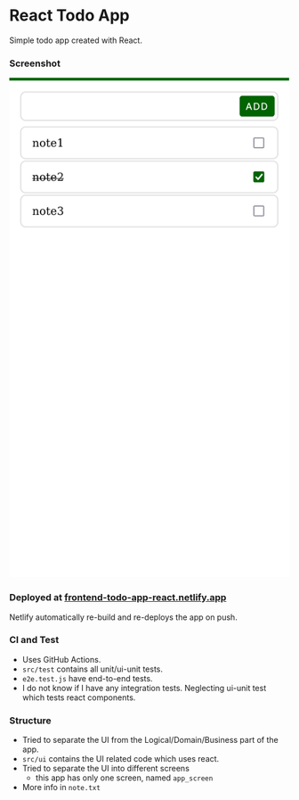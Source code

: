 # React Todo App

Simple todo app created with React.

### Screenshot

![App Screenshot](./screenshot-firefox.png)

### Deployed at [frontend-todo-app-react.netlify.app](https://frontend-todo-app-react.netlify.app/)

Netlify automatically re-build and re-deploys the app on push.

### CI and Test

* Uses GitHub Actions.
* `src/test` contains all unit/ui-unit tests.
* `e2e.test.js` have end-to-end tests.
* I do not know if I have any integration tests. Neglecting ui-unit test which tests react components.

### Structure

* Tried to separate the UI from the Logical/Domain/Business part of the app.
* `src/ui` contains the UI related code which uses react.
* Tried to separate the UI into different screens
  * this app has only one screen, named `app_screen`
* More info in `note.txt`
